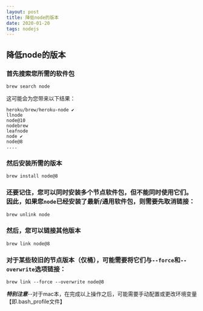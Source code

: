 ```yaml
---
layout: post
title: 降低node的版本
date: 2020-01-20 
tags: nodejs    
---
```


## 降低node的版本

### 首先搜索您所需的软件包

```shell
brew search node
```

这可能会为您带来以下结果：

```shell
heroku/brew/heroku-node ✔
llnode
node@10
nodebrew
leafnode
node ✔
node@8
....
```

### 然后安装所需的版本

```shell
brew install node@8
```

### 还要记住，您可以同时安装多个节点软件包，但不能同时使用它们。因此，如果您`node`已经安装了最新/通用软件包，则需要先取消链接：

```shell
brew unlink node
```

### 然后，您可以链接其他版本

```shell
brew link node@8
```

### 对于某些较旧的节点版本（仅桶），可能需要将它们与`--force`和`--overwrite`选项链接：

```shell
brew link --force --overwrite node@8
```

***特别注意***--对于mac本，在完成以上操作之后，可能需要手动配置或更改环境变量【即.bash_profile文件】







